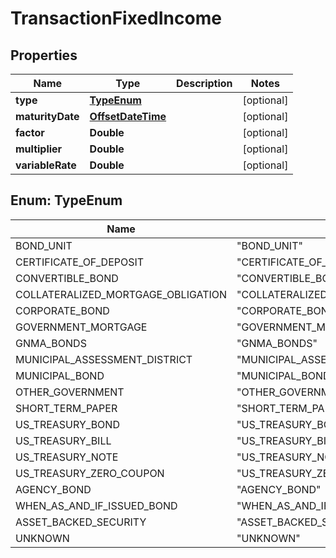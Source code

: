 # TransactionFixedIncome

## Properties
Name | Type | Description | Notes
------------ | ------------- | ------------- | -------------
**type** | [**TypeEnum**](#TypeEnum) |  |  [optional]
**maturityDate** | [**OffsetDateTime**](OffsetDateTime.md) |  |  [optional]
**factor** | **Double** |  |  [optional]
**multiplier** | **Double** |  |  [optional]
**variableRate** | **Double** |  |  [optional]

<a name="TypeEnum"></a>
## Enum: TypeEnum
Name | Value
---- | -----
BOND_UNIT | &quot;BOND_UNIT&quot;
CERTIFICATE_OF_DEPOSIT | &quot;CERTIFICATE_OF_DEPOSIT&quot;
CONVERTIBLE_BOND | &quot;CONVERTIBLE_BOND&quot;
COLLATERALIZED_MORTGAGE_OBLIGATION | &quot;COLLATERALIZED_MORTGAGE_OBLIGATION&quot;
CORPORATE_BOND | &quot;CORPORATE_BOND&quot;
GOVERNMENT_MORTGAGE | &quot;GOVERNMENT_MORTGAGE&quot;
GNMA_BONDS | &quot;GNMA_BONDS&quot;
MUNICIPAL_ASSESSMENT_DISTRICT | &quot;MUNICIPAL_ASSESSMENT_DISTRICT&quot;
MUNICIPAL_BOND | &quot;MUNICIPAL_BOND&quot;
OTHER_GOVERNMENT | &quot;OTHER_GOVERNMENT&quot;
SHORT_TERM_PAPER | &quot;SHORT_TERM_PAPER&quot;
US_TREASURY_BOND | &quot;US_TREASURY_BOND&quot;
US_TREASURY_BILL | &quot;US_TREASURY_BILL&quot;
US_TREASURY_NOTE | &quot;US_TREASURY_NOTE&quot;
US_TREASURY_ZERO_COUPON | &quot;US_TREASURY_ZERO_COUPON&quot;
AGENCY_BOND | &quot;AGENCY_BOND&quot;
WHEN_AS_AND_IF_ISSUED_BOND | &quot;WHEN_AS_AND_IF_ISSUED_BOND&quot;
ASSET_BACKED_SECURITY | &quot;ASSET_BACKED_SECURITY&quot;
UNKNOWN | &quot;UNKNOWN&quot;
